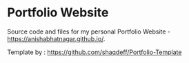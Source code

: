 # Portfolio Website

Source code and files for my personal Portfolio Website - https://anishabhatnagar.github.io/.

Template by : https://github.com/shaqdeff/Portfolio-Template
